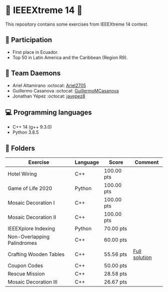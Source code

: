 # 🚀 IEEEXtreme 14 🚀

This repository contains some exercises from IEEEXtreme 14 contest.

## 🥇 Participation

- First place in Ecuador.
- Top 50 in Latin America and the Caribbean (Region R9).

## 👹 Team Daemons

- Ariel Altamirano :octocat: [Ariel2705](https://github.com/Ariel2705)
- Guillermo Casanova :octocat: [GuillermoMCasanova](https://github.com/GuillermoMCasanova)
- Jonathan Yépez :octocat: [jayepez8](https://github.com/jayepez8)

## 💻 Programming languages

- C++ 14 (g++ 9.3.0)
- Python 3.8.5

## 📁 Folders

| Exercise                    | Language | Score      | Comment |
| --------------------------- | -------- | ---------- | ------- |
| Hotel Wiring                | C++      | 100.00 pts |         |
| Game of Life 2020           | Python   | 100.00 pts |         |
| Mosaic Decoration I         | C++      | 100.00 pts |         |
| Mosaic Decoration II        | C++      | 100.00 pts |         |
| IEEEXplore Indexing         | Python   | 70.00 pts  |         |
| Non-Overlapping Palindromes | C++      | 60.00 pts  |         |
| Crafting Wooden Tables      | C++      | 55.56 pts  | [Full solution](https://github.com/GuillermoMCasanova/IEEEXtreme_Practice_Tasks)|
| Coupon Codes                | C++      | 50.00 pts  |         |
| Rescue Mission              | C++      | 28.58 pts  |         |
| Mosaic Decoration III       | C++      | 26.67 pts  |         |
